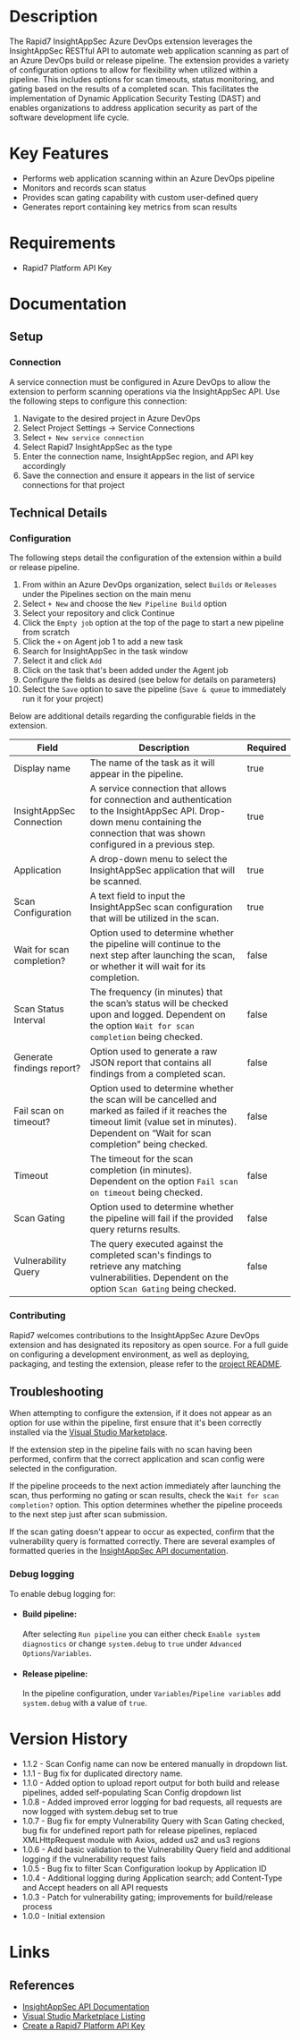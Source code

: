 # Description

The Rapid7 InsightAppSec Azure DevOps extension leverages the InsightAppSec RESTful API to automate web application scanning as part of an Azure DevOps build or release pipeline. The extension provides a variety of configuration options to allow for flexibility when utilized within a pipeline. This includes options for scan timeouts, status monitoring, and gating based on the results of a completed scan. This facilitates the implementation of Dynamic Application Security Testing (DAST) and enables organizations to address application security as part of the software development life cycle.

# Key Features

* Performs web application scanning within an Azure DevOps pipeline
* Monitors and records scan status
* Provides scan gating capability with custom user-defined query
* Generates report containing key metrics from scan results

# Requirements

* Rapid7 Platform API Key

# Documentation

## Setup

### Connection

A service connection must be configured in Azure DevOps to allow the extension to perform scanning operations via the InsightAppSec API. Use the following steps to configure this connection:

1. Navigate to the desired project in Azure DevOps
2. Select Project Settings -> Service Connections
3. Select `+ New service connection`
4. Select Rapid7 InsightAppSec as the type
5. Enter the connection name, InsightAppSec region, and API key accordingly
6. Save the connection and ensure it appears in the list of service connections for that project

## Technical Details

### Configuration

The following steps detail the configuration of the extension within a build or release pipeline.

1. From within an Azure DevOps organization, select `Builds` or `Releases` under the Pipelines section on the main menu
2. Select `+ New` and choose the `New Pipeline Build` option
3. Select your repository and click Continue
4. Click the `Empty job` option at the top of the page to start a new pipeline from scratch
5. Click the `+` on Agent job 1 to add a new task
6. Search for InsightAppSec in the task window
7. Select it and click `Add`
8. Click on the task that's been added under the Agent job
9. Configure the fields as desired (see below for details on parameters)
10. Select the `Save` option to save the pipeline (`Save & queue` to immediately run it for your project)

Below are additional details regarding the configurable fields in the extension.

| Field    | Description                 | Required|
|----------|------------------------------|---------|
| Display name | The name of the task as it will appear in the pipeline. | true
| InsightAppSec Connection | A service connection that allows for connection and authentication to the InsightAppSec API. Drop-down menu containing the connection that was shown configured in a previous step. | true
| Application | A drop-down menu to select the InsightAppSec application that will be scanned. | true
| Scan Configuration | A text field to input the InsightAppSec scan configuration that will be utilized in the scan. | true
| Wait for scan completion? | Option used to determine whether the pipeline will continue to the next step after launching the scan, or whether it will wait for its completion. | false
| Scan Status Interval | The frequency (in minutes) that the scan’s status will be checked upon and logged. Dependent on the option `Wait for scan completion` being checked. | false
| Generate findings report? | Option used to generate a raw JSON report that contains all findings from a completed scan. | false
| Fail scan on timeout? | Option used to determine whether the scan will be cancelled and marked as failed if it reaches the timeout limit (value set in minutes). Dependent on “Wait for scan completion” being checked. | false
| Timeout | The timeout for the scan completion (in minutes). Dependent on the option `Fail scan on timeout` being checked. | false
| Scan Gating| Option used to determine whether the pipeline will fail if the provided query returns results. | false
| Vulnerability Query | The query executed against the completed scan's findings to retrieve any matching vulnerabilities. Dependent on the option `Scan Gating` being checked. | false

### Contributing

Rapid7 welcomes contributions to the InsightAppSec Azure DevOps extension and has designated its repository as open source. For a full guide on configuring a development environment, as well as deploying, packaging, and testing the extension, please refer to the [project README](https://github.com/rapid7/insightappsec-azure-devops-extension/blob/master/README.md).

## Troubleshooting

When attempting to configure the extension, if it does not appear as an option for use within the pipeline, first ensure that it's been correctly installed via the [Visual Studio Marketplace](https://marketplace.visualstudio.com/items?itemName=rapid7.rapid7-insightappsec-extension).

If the extension step in the pipeline fails with no scan having been performed, confirm that the correct application and scan config were selected in the configuration.

If the pipeline proceeds to the next action immediately after launching the scan, thus performing no gating or scan results, check the `Wait for scan completion?` option. This option determines whether the pipeline proceeds to the next step just after scan submission.

If the scan gating doesn't appear to occur as expected, confirm that the vulnerability query is formatted correctly. There are several examples of formatted queries in the [InsightAppSec API documentation](https://help.rapid7.com/insightappsec/en-us/api/v1/docs.html).

### Debug logging
To enable debug logging for:
* #### Build pipeline:
    After selecting `Run pipeline` you can either check `Enable system diagnostics` or change `system.debug` to `true` under `Advanced Options`/`Variables`.
* #### Release pipeline:
    In the pipeline configuration, under `Variables`/`Pipeline variables` add `system.debug` with a value of `true`.

# Version History

* 1.1.2 - Scan Config name can now be entered manually in dropdown list.
* 1.1.1 - Bug fix for duplicated directory name. 
* 1.1.0 - Added option to upload report output for both build and release pipelines, added self-populating Scan Config dropdown list
* 1.0.8 - Added improved error logging for bad requests, all requests are now logged with system.debug set to true
* 1.0.7 - Bug fix for empty Vulnerability Query with Scan Gating checked, bug fix for undefined report path for release pipelines, replaced XMLHttpRequest module with Axios, added us2 and us3 regions
* 1.0.6 - Add basic validation to the Vulnerability Query field and additional logging if the vulnerability request fails
* 1.0.5 - Bug fix to filter Scan Configuration lookup by Application ID
* 1.0.4 - Additional logging during Application search; add Content-Type and Accept headers on all API requests
* 1.0.3 - Patch for vulnerability gating; improvements for build/release process
* 1.0.0 - Initial extension

# Links

## References

* [InsightAppSec API Documentation](https://help.rapid7.com/insightappsec/en-us/api/v1/docs.html)
* [Visual Studio Marketplace Listing](https://marketplace.visualstudio.com/items?itemName=rapid7.rapid7-insightappsec-extension)
* [Create a Rapid7 Platform API Key](https://insightappsec.help.rapid7.com/docs/get-started-with-the-insightappsec-api)
